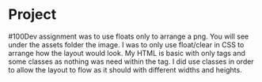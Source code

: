 # Project
#100Dev assignment was to use floats only to arrange a png. You will see under the assets folder the image. I was to only use float/clear in CSS to arrange how the layout would look. My HTML is basic with only tags and some classes as nothing was need within the tag. I did use classes in order to allow the layout to flow as it should with different widths and heights.
